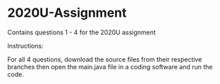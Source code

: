 # 2020U-Assignment
Contains questions 1 - 4 for the 2020U assignment

Instructions:

  For all 4 questions, download the source files from their respective branches then open the main.java file in a coding software and run the code.
